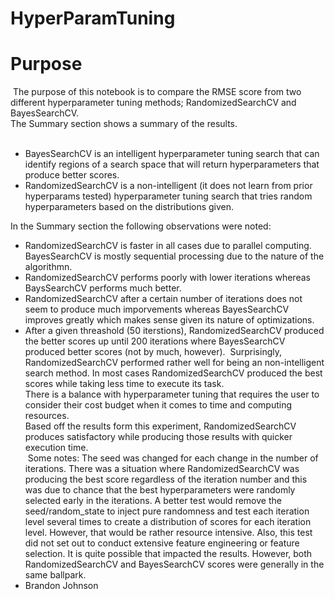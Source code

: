 # HyperParamTuning

# Purpose
​
The purpose of this notebook is to compare the RMSE score from two different hyperparameter tuning methods; RandomizedSearchCV and BayesSearchCV.<br>
The Summary section shows a summary of the results.<br>
​
 * BayesSearchCV is an intelligent hyperparameter tuning search that can identify regions of a search space that will return hyperparameters that produce better scores.
 * RandomizedSearchCV is a non-intelligent (it does not learn from prior hyperparams tested) hyperparameter tuning search that tries random hyperparameters based on the distributions given.
 
In the Summary section the following observations were noted:
 * RandomizedSearchCV is faster in all cases due to parallel computing.  BayesSearchCV is mostly sequential processing due to the nature of the algorithmn.
 * RandomizedSearchCV performs poorly with lower iterations whereas BaysSearchCV performs much better.
 * RandomizedSearchCV after a certain number of iterations does not seem to produce much imporvements whereas BayesSearchCV improves greatly which makes sense given its nature of optimizations.
 * After a given threashold (50 iterstions), RandomizedSearchCV produced the better scores up until 200 iterations where BayesSearchCV produced better scores (not by much, however). 
​
Surprisingly, RandomizedSearchCV performed rather well for being an non-intelligent search method.  In most cases RandomizedSearchCV produced the best scores while taking less time to execute its task.<br>
There is a balance with hyperparameter tuning that requires the user to consider their cost budget when it comes to time and computing resources.<br>
Based off the results form this experiment, RandomizedSearchCV produces satisfactory while producing those results with quicker execution time.<br>
​
Some notes:  The seed was changed for each change in the number of iterations.  There was a situation where RandomizedSearchCV was producing the best score regardless of the iteration number and this was due to chance that the best hyperparameters were randomly selected early in the iterations.  A better test would remove the seed/random_state to inject pure randomness and test each iteration level several times to create a distribution of scores for each iteration level.  However, that would be rather resource intensive.  Also, this test did not set out to conduct extensive feature engineering or feature selection.  It is quite possible that impacted the results.  However, both RandomizedSearchCV and BayesSearchCV scores were generally in the same ballpark.
* Brandon Johnson
